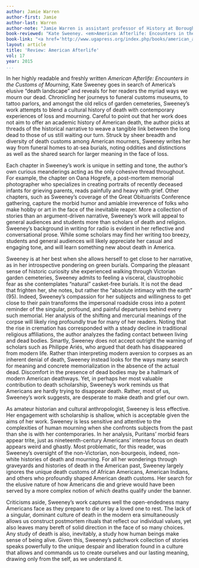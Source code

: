 ```yaml
---
author: Jamie Warren
author-first: Jamie
author-last: Warren
author-note: "Jamie Warren is assistant professor of History at Borough of Manhattan Community College."
book-reviewed: "Kate Sweeney. <em>American Afterlife: Encounters in the Customs of American Mourning</em>. Athens: University of Georgia Press, 2014. xiv + 216 pp. ISBN 978-0-8203-4600-7."
book-link: "<a href='http://www.ugapress.org/index.php/books/american_afterlife'>Publisher's Website </a>"
layout: article
title: 'Review: American Afterlife'
vol: 17
year: 2015
...
```


In her highly readable and freshly written *American Afterlife: Encounters in the Customs of Mourning*, Kate Sweeney goes in search of America’s elusive “death landscape” and reveals for her readers the myriad ways we mourn our dead. Chronicling her journeys to funeral customs museums, to tattoo parlors, and amongst the old relics of garden cemeteries, Sweeney’s work attempts to blend a cultural history of death with contemporary experiences of loss and mourning. Careful to point out that her work does not aim to offer an academic history of American death, the author picks at threads of the historical narrative to weave a tangible link between the long dead to those of us still waiting our turn. Struck by sheer breadth and diversity of death customs among American mourners, Sweeney writes her way from funeral homes to at-sea burials, noting oddities and distinctions as well as the shared search for larger meaning in the face of loss. 

Each chapter in Sweeney’s work is unique in setting and tone, the author’s own curious meanderings acting as the only cohesive thread throughout. For example, the chapter on Oana Hogrefe, a post-mortem memorial photographer who specializes in creating portraits of recently deceased infants for grieving parents, reads painfully and heavy with grief. Other chapters, such as Sweeney’s coverage of the Great Obituarists Conference gathering, capture the morbid humor and amiable irreverence of folks who make hobby or art in the face of the inevitable reaper. More a collection of stories than an argument-driven narrative, Sweeney’s work will appeal to general audiences and students more than scholars of death and religion. Sweeney’s background in writing for radio is evident in her reflective and conversational prose. While some scholars may find her writing too breezy, students and general audiences will likely appreciate her casual and engaging tone, and will learn something new about death in America.  

Sweeney is at her best when she allows herself to get close to her narrative, as in her introspective pondering on green burials. Comparing the pleasant sense of historic curiosity she experienced walking through Victorian garden cemeteries, Sweeney admits to feeling a visceral, claustrophobic fear as she contemplates “natural” casket-free burials. It is not the dead that frighten her, she notes, but rather the “absolute intimacy with the earth” (95). Indeed, Sweeney’s compassion for her subjects and willingness to get close to their pain transforms the impersonal roadside cross into a potent reminder of the singular, profound, and painful departures behind every such memorial.  Her analysis of the shifting and mercurial meanings of the corpse will likely ring profoundly true for many of her readers. Noting that the rise in cremation has corresponded with a steady decline in traditional religious affiliations, the author analyzes the fading contact between living and dead bodies. Smartly, Sweeney does not accept outright the warning of scholars such as Philippe Ariés, who argued that death has disappeared from modern life. Rather than interpreting modern aversion to corpses as an inherent denial of death, Sweeney instead looks for the ways many search for meaning and concrete memorialization in the absence of the actual dead. Discomfort in the presence of dead bodies may be a hallmark of modern American deathways. Yet, in perhaps her most valuable contribution to death scholarship, Sweeney’s work reminds us that Americans are hardly trying to disappear death. Rather, most of us, Sweeney’s work suggests, are desperate to make death and grief our own.   

As amateur historian and cultural anthropologist, Sweeney is less effective. Her engagement with scholarship is shallow, which is acceptable given the aims of her work. Sweeney is less sensitive and attentive to the complexities of human mourning when she confronts subjects from the past than she is with her contemporaries. In her analysis, Puritans’ morbid fears appear trite, just as nineteenth-century Americans’ intense focus on death appears weird and ghastly. Most problematic, for this reader, was Sweeney’s oversight of the non-Victorian, non-bourgeois, indeed, non-white histories of death and mourning. For all her wonderings through graveyards and histories of death in the American past, Sweeney largely ignores the unique death customs of African Americans, American Indians, and others who profoundly shaped American death customs. Her search for the elusive nature of how Americans die and grieve would have been served by a more complex notion of *which* deaths qualify under the banner. 

Criticisms aside, Sweeney’s work captures well the open-endedness many Americans face as they prepare to die or lay a loved one to rest. The lack of a singular, dominant culture of death in the modern era simultaneously allows us construct postmortem rituals that reflect our individual values, yet also leaves many bereft of solid direction in the face of so many choices. Any study of death is also, inevitably, a study how human beings make sense of being alive. Given this, Sweeney’s patchwork collection of stories speaks powerfully to the unique despair and liberation found in a culture that allows and commands us to create ourselves and our lasting meaning, drawing only from the self, as we understand it. 
